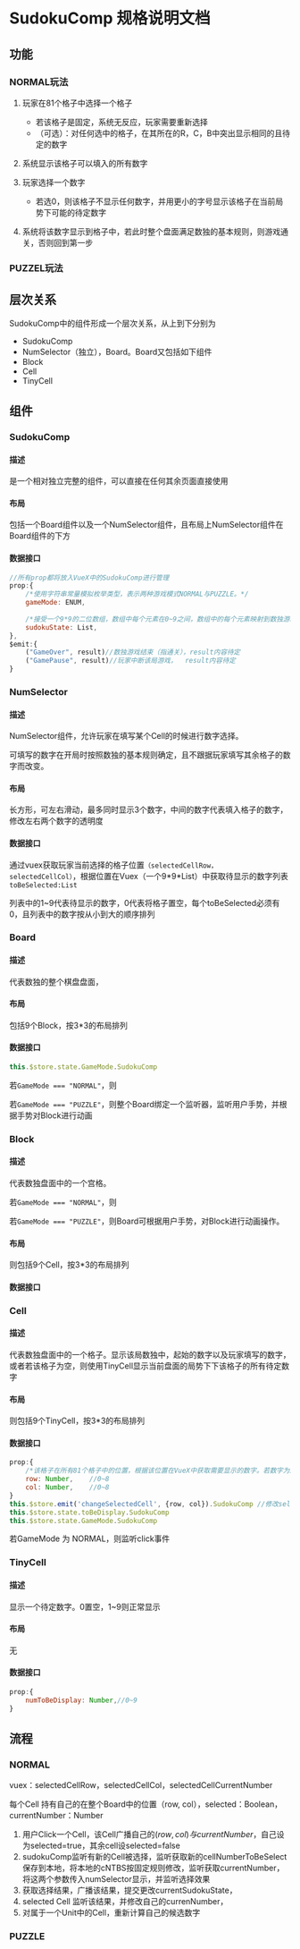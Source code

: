 # SudokuComp 规格说明文档

## 功能

### NORMAL玩法

1. 玩家在81个格子中选择一个格子
   * 若该格子是固定，系统无反应，玩家需要重新选择
   * （可选）：对任何选中的格子，在其所在的R，C，B中突出显示相同的且待定的数字
2. 系统显示该格子可以填入的所有数字
3. 玩家选择一个数字
   * 若选0，则该格子不显示任何数字，并用更小的字号显示该格子在当前局势下可能的待定数字

4. 系统将该数字显示到格子中，若此时整个盘面满足数独的基本规则，则游戏通关，否则回到第一步

### PUZZEL玩法





## 层次关系

SudokuComp中的组件形成一个层次关系，从上到下分别为

* SudokuComp
* NumSelector（独立），Board。Board又包括如下组件
* Block
* Cell
* TinyCell



## 组件

### SudokuComp

#### 描述

是一个相对独立完整的组件，可以直接在任何其余页面直接使用

#### 布局

包括一个Board组件以及一个NumSelector组件，且布局上NumSelector组件在Board组件的下方

#### 数据接口

```js
//所有prop都将放入VueX中的SudokuComp进行管理
prop:{   
    /*使用字符串常量模拟枚举类型，表示两种游戏模式NORMAL与PUZZLE。*/
    gameMode: ENUM, 
        
    /*接受一个9*9的二位数组，数组中每个元素在0~9之间，数组中的每个元素映射到数独游戏中的一个格子。若gameMode是NORMAL，则使用0代表需要玩家填写。若gameMode是PUZZLE，则有且仅有一个Block（即一个3*3的宫格）全为0*/
    sudokuState: List, 
},
$emit:{
    ("GameOver", result)//数独游戏结束（指通关），result内容待定
  	("GamePause", result)//玩家中断该局游戏，  result内容待定
}
```





### NumSelector

#### 描述

NumSelector组件，允许玩家在填写某个Cell的时候进行数字选择。

可填写的数字在开局时按照数独的基本规则确定，且不跟据玩家填写其余格子的数字而改变。

#### 布局

长方形，可左右滑动，最多同时显示3个数字，中间的数字代表填入格子的数字，修改左右两个数字的透明度

#### 数据接口

通过vuex获取玩家当前选择的格子位置`（selectedCellRow， selectedCellCol）`，根据位置在Vuex（一个9\*9\*List）中获取待显示的数字列表`toBeSelected:List`

列表中的1~9代表待显示的数字，0代表将格子置空，每个toBeSelected必须有0，且列表中的数字按从小到大的顺序排列





### Board

#### 描述

代表数独的整个棋盘盘面，

#### 布局

包括9个Block，按3*3的布局排列

#### 数据接口

```js
this.$store.state.GameMode.SudokuComp
```

若`GameMode === "NORMAL"`，则

若`GameMode === "PUZZLE"`，则整个Board绑定一个监听器，监听用户手势，并根据手势对Block进行动画





### Block

#### 描述

代表数独盘面中的一个宫格。

若`GameMode === "NORMAL"`，则

若`GameMode === "PUZZLE"`，则Board可根据用户手势，对Block进行动画操作。

#### 布局

则包括9个Cell，按3*3的布局排列

#### 数据接口





### Cell

#### 描述

代表数独盘面中的一个格子。显示该局数独中，起始的数字以及玩家填写的数字，或者若该格子为空，则使用TinyCell显示当前盘面的局势下下该格子的所有待定数字

#### 布局

则包括9个TinyCell，按3*3的布局排列

#### 数据接口

```js
prop:{
    /*该格子在所有81个格子中的位置，根据该位置在VueX中获取需要显示的数字。若数字为1~9，则直接显示；若为0，则显示TinyCell的内容*/
    row: Number, 	//0~8
    col: Number,	//0~8
}
this.$store.emit('changeSelectedCell', {row, col}).SudokuComp //修改selectedCellRow, selectedCellCol
this.$store.state.toBeDisplay.SudokuComp
this.$store.state.GameMode.SudokuComp
```

若GameMode 为 NORMAL，则监听click事件

### TinyCell

#### 描述

显示一个待定数字。0置空，1~9则正常显示

#### 布局

无

#### 数据接口

```js
prop:{
    numToBeDisplay: Number,//0~9
}
```





## 流程

### NORMAL

vuex：selectedCellRow，selectedCellCol，selectedCellCurrentNumber

每个Cell 持有自己的在整个Board中的位置（row, col），selected：Boolean，currentNumber：Number

1. 用户Click一个Cell，该Cell广播自己的$(row, col)与currentNumber$，自己设为selected=true，其余cell设selected=false
2. sudokuComp监听有新的Cell被选择，监听获取新的cellNumberToBeSelect保存到本地，将本地的cNTBS按固定规则修改，监听获取currentNumber，将这两个参数传入numSelector显示，并监听选择效果
3. 获取选择结果，广播该结果，提交更改currentSudokuState，
4. selected Cell 监听该结果，并修改自己的currenNumber，
5. 对属于一个Unit中的Cell，重新计算自己的候选数字

### PUZZLE
